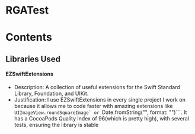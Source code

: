 # RGATest

# Contents



## Libraries Used

#### EZSwiftExtensions
* Description: A collection of useful extensions for the Swift Standard Library, Foundation, and UIKit.
* Justification: I use EZSwiftExtensions in every single project I work on because it allows me to code faster with amazing extensions like ```UIImageView.roundSquareImage` or ```Date.fromString("", format: "")```. It has a CocoaPods Quality index of 96(which is pretty high), with several tests, ensuring the library is stable
